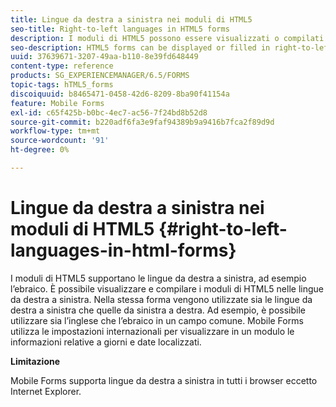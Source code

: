 ```yaml
---
title: Lingue da destra a sinistra nei moduli di HTML5
seo-title: Right-to-left languages in HTML5 forms
description: I moduli di HTML5 possono essere visualizzati o compilati in lingue da destra a sinistra, ad esempio l’ebraico.
seo-description: HTML5 forms can be displayed or filled in right-to-left languages, such as Hebrew.
uuid: 37639671-3207-49aa-b110-8e39fd648449
content-type: reference
products: SG_EXPERIENCEMANAGER/6.5/FORMS
topic-tags: hTML5_forms
discoiquuid: b8465471-0458-42d6-8209-8ba90f41154a
feature: Mobile Forms
exl-id: c65f425b-b0bc-4ec7-ac56-7f24bd8b52d8
source-git-commit: b220adf6fa3e9faf94389b9a9416b7fca2f89d9d
workflow-type: tm+mt
source-wordcount: '91'
ht-degree: 0%

---
```


# Lingue da destra a sinistra nei moduli di HTML5 {#right-to-left-languages-in-html-forms}

I moduli di HTML5 supportano le lingue da destra a sinistra, ad esempio l’ebraico. È possibile visualizzare e compilare i moduli di HTML5 nelle lingue da destra a sinistra. Nella stessa forma vengono utilizzate sia le lingue da destra a sinistra che quelle da sinistra a destra. Ad esempio, è possibile utilizzare sia l’inglese che l’ebraico in un campo comune. Mobile Forms utilizza le impostazioni internazionali per visualizzare in un modulo le informazioni relative a giorni e date localizzati.

**Limitazione**

Mobile Forms supporta lingue da destra a sinistra in tutti i browser eccetto Internet Explorer.
